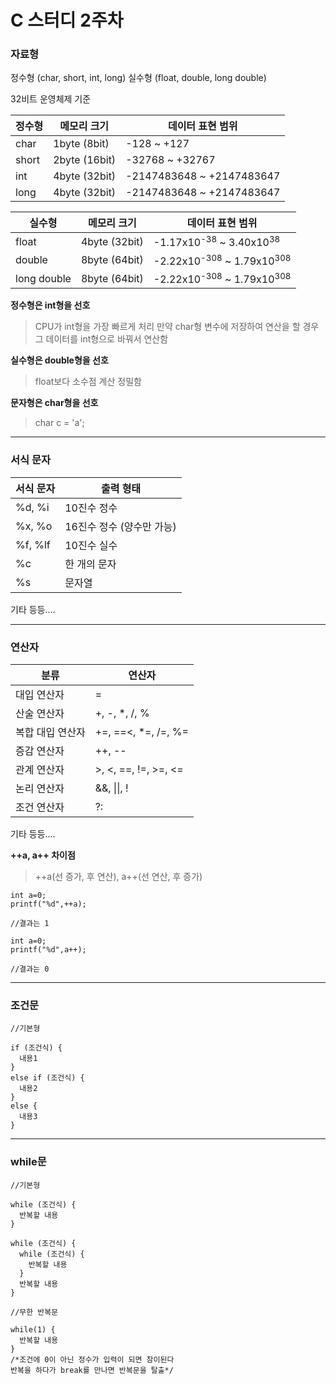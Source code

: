 # C 스터디 2주차

### 자료형

 정수형 (char, short, int, long) 실수형 (float, double, long double)

  32비트 운영체제 기준

  정수형 |  메모리 크기 | 데이터 표현 범위
  --------|------------|---------------------
  char |  1byte (8bit) | -128 ~ +127
  short | 2byte (16bit) | -32768 ~ +32767
  int | 4byte (32bit) | -2147483648 ~ +2147483647
  long | 4byte (32bit) | -2147483648 ~ +2147483647

  실수형 |메모리 크기 |데이터 표현 범위
  ------|-----------|---------------
  float | 4byte (32bit) |-1.17x10<sup>-38</sup> ~ 3.40x10<sup>38</sup>
  double | 8byte (64bit) |-2.22x10<sup>-308</sup> ~ 1.79x10<sup>308</sup>
  long double | 8byte (64bit) |-2.22x10<sup>-308</sup> ~ 1.79x10<sup>308</sup>

  **정수형은 int형을 선호**
  > CPU가 int형을 가장 빠르게 처리 만약 char형 변수에 저장하여 연산을 할 경우 그 데이터를 int형으로 바꿔서 연산함

  **실수형은 double형을 선호**
  > float보다 소수점 계산 정밀함

  **문자형은 char형을 선호**
  > char c = 'a';

-----------------------------------------------------------------------
### 서식 문자

  서식 문자 |  출력 형태
  ---------|---------
  %d, %i | 10진수 정수
  %x, %o | 16진수 정수 (양수만 가능)
  %f, %lf | 10진수 실수
  %c | 한 개의 문자
  %s  | 문자열
  기타 등등....

-----------------------------------------------------------------------
### 연산자

  분류 | 연산자
  ----|------
  대입 연산자 | =
  산술 연산자 |  +, -, \*, /, %
  복합 대입 연산자 | +=, ==<, \*=, /=, %=
  증감 연산자 | ++, --
  관계 연산자 | >, <, ==, !=, >=, <=
  논리 연산자 |  &&, &#124;&#124;, !
  조건 연산자 |  ?:
  기타 등등....

 **++a, a++ 차이점**
  > ++a(선 증가, 후 연산), a++(선 연산, 후 증가)

~~~
int a=0;    
printf("%d",++a);  

//결과는 1

int a=0;
printf("%d",a++);

//결과는 0
~~~

--------------------------------------------------------------------
### 조건문

~~~
//기본형

if (조건식) {
  내용1
}
else if (조건식) {
  내용2
}
else {
  내용3
}
~~~

-------------------------------------------------------------
### while문

~~~
//기본형

while (조건식) {
  반복할 내용
}

while (조건식) {
  while (조건식) {
    반복할 내용
  }
  반복할 내용
}

//무한 반복문

while(1) {
  반복할 내용
}
/*조건에 0이 아닌 정수가 입력이 되면 참이된다  
반복을 하다가 break를 만나면 반복문을 탈출*/
~~~
